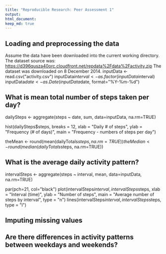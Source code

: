 ```yaml
---
title: "Reproducible Research: Peer Assessment 1"
output: 
html_document: 
keep_md: true
---
```



## Loading and preprocessing the data
Assume the data have been downloaded into the current working directory.
The dataset source was:
https://d396qusza40orc.cloudfront.net/repdata%2Fdata%2Factivity.zip
The dataset was downloaded on 8 December 2014.
inputData <- read.csv("activity.csv")
inputData$interval <- as.factor(inputData$interval)
inputData$date <- as.Date(inputData$date, format="%Y-%m-%d")



## What is mean total number of steps taken per day?
dailySteps <- aggregate(steps ~ date, sum, data=inputData, na.rm=TRUE)

hist(dailySteps$steps, breaks = 12, xlab = "Daily # of steps", ylab = "Frequency (# of days)", main = "Frequency - numbers of steps per day")

theMean <- round(mean(dailyTotals$steps, na.rm=TRUE))
theMedian <- round(median(dailyTotals$steps, na.rm=TRUE))


## What is the average daily activity pattern?
intervalSteps <- aggregate(steps ~ interval, mean, data=inputData, na.rm=TRUE)

par(pch=21, col="black")
plot(intervalSteps$interval, intervalSteps$steps, xlab = "Interval (time)", ylab = "Number of steps", main = "Average number of steps by interval", type = "n")
lines(intervalSteps$interval, intervalSteps$steps, type = "l")




## Imputing missing values



## Are there differences in activity patterns between weekdays and weekends?

